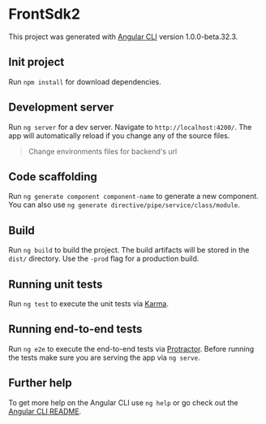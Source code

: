 # FrontSdk2

This project was generated with [Angular CLI](https://github.com/angular/angular-cli) version 1.0.0-beta.32.3.

## Init project

Run `npm install` for download dependencies.

## Development server
Run `ng server` for a dev server. Navigate to `http://localhost:4200/`. The app will automatically reload if you change any of the source files.

> Change environments files for backend's url

## Code scaffolding

Run `ng generate component component-name` to generate a new component. You can also use `ng generate directive/pipe/service/class/module`.

## Build

Run `ng build` to build the project. The build artifacts will be stored in the `dist/` directory. Use the `-prod` flag for a production build.

## Running unit tests

Run `ng test` to execute the unit tests via [Karma](https://karma-runner.github.io).

## Running end-to-end tests

Run `ng e2e` to execute the end-to-end tests via [Protractor](http://www.protractortest.org/).
Before running the tests make sure you are serving the app via `ng serve`.

## Further help

To get more help on the Angular CLI use `ng help` or go check out the [Angular CLI README](https://github.com/angular/angular-cli/blob/master/README.md).

